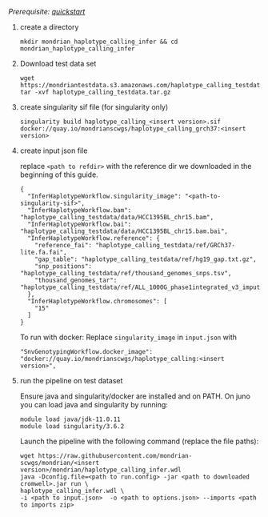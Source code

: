 

*Prerequisite: [quickstart](README.md)*


1. create a directory 
    ```
    mkdir mondrian_haplotype_calling_infer && cd mondrian_haplotype_calling_infer
    ```
2. Download test data set

    ```
    wget https://mondriantestdata.s3.amazonaws.com/haplotype_calling_testdata.tar.gz
    tar -xvf haplotype_calling_testdata.tar.gz
    ```
3. create singularity sif file (for singularity only)
    ```
    singularity build haplotype_calling_<insert version>.sif docker://quay.io/mondrianscwgs/haplotype_calling_grch37:<insert version>
    ```


4. create input json file

    replace `<path to refdir>` with the reference dir we downloaded in the beginning of this guide.
    
    ```
    {
      "InferHaplotypeWorkflow.singularity_image": "<path-to-singularity-sif>",
      "InferHaplotypeWorkflow.bam": "haplotype_calling_testdata/data/HCC1395BL_chr15.bam",
      "InferHaplotypeWorkflow.bai": "haplotype_calling_testdata/data/HCC1395BL_chr15.bam.bai",
      "InferHaplotypeWorkflow.reference": {
        "reference_fai": "haplotype_calling_testdata/ref/GRCh37-lite.fa.fai",
        "gap_table": "haplotype_calling_testdata/ref/hg19_gap.txt.gz",
        "snp_positions": "haplotype_calling_testdata/ref/thousand_genomes_snps.tsv",
        "thousand_genomes_tar": "haplotype_calling_testdata/ref/ALL_1000G_phase1integrated_v3_impute.tar"
      },
      "InferHaplotypeWorkflow.chromosomes": [
        "15"
      ]
    }
    ```

    To run with docker: Replace `singularity_image` in `input.json` with
    ```
    "SnvGenotypingWorkflow.docker_image": "docker://quay.io/mondrianscwgs/haplotype_calling:<insert version>",
    ```

5. run the pipeline on test dataset

    Ensure java and singularity/docker are installed and on PATH. On juno you can load  java and singularity by running:
    
    ```
    module load java/jdk-11.0.11
    module load singularity/3.6.2
    ```
    
    Launch the pipeline with the following command (replace the file paths):
    
    ```
    wget https://raw.githubusercontent.com/mondrian-scwgs/mondrian/<insert version>/mondrian/haplotype_calling_infer.wdl
    java -Dconfig.file=<path to run.config> -jar <path to downloaded cromwell>.jar run \
    haplotype_calling_infer.wdl \
    -i <path to input.json>  -o <path to options.json> --imports <path to imports zip>
    ```
